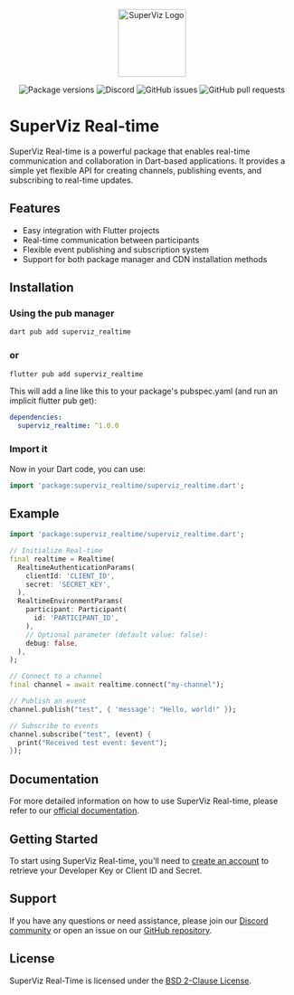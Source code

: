 <p align="center">
  <a href="https://superviz.com/" target="blank"><img src="https://avatars.githubusercontent.com/u/56120553?s=200&v=4" width="120" alt="SuperViz Logo" /></a>
</p>

<p align="center">
  <img alt="Package versions", src="https://img.shields.io/pub/v/superviz_realtime.svg">
  <img alt="Discord" src="https://img.shields.io/discord/1171797567223378002">
  <img alt="GitHub issues" src="https://img.shields.io/github/issues-raw/superviz/realtime-flutter">
  <img alt="GitHub pull requests" src="https://img.shields.io/github/issues-pr/superviz/realtime-flutter">
</p>

# SuperViz Real-time

SuperViz Real-time is a powerful package that enables real-time communication and collaboration in Dart-based applications. It provides a simple yet flexible API for creating channels, publishing events, and subscribing to real-time updates.

## Features

- Easy integration with Flutter projects
- Real-time communication between participants
- Flexible event publishing and subscription system
- Support for both package manager and CDN installation methods

## Installation

### Using the pub manager

```bash
dart pub add superviz_realtime
```

### or

```bash
flutter pub add superviz_realtime
```

This will add a line like this to your package's pubspec.yaml (and run an implicit flutter pub get):

```yaml
dependencies:
  superviz_realtime: ^1.0.0
```

### Import it

Now in your Dart code, you can use:

```dart
import 'package:superviz_realtime/superviz_realtime.dart';
```

## Example

```dart
import 'package:superviz_realtime/superviz_realtime.dart';

// Initialize Real-time
final realtime = Realtime(
  RealtimeAuthenticationParams(
    clientId: 'CLIENT_ID',
    secret: 'SECRET_KEY',
  ),
  RealtimeEnvironmentParams(
    participant: Participant(
      id: 'PARTICIPANT_ID',
    ),
    // Optional parameter (default value: false):
    debug: false,
  ),
);

// Connect to a channel
final channel = await realtime.connect("my-channel");

// Publish an event
channel.publish("test", { 'message': "Hello, world!" });

// Subscribe to events
channel.subscribe("test", (event) {
  print("Received test event: $event");
});
```

## Documentation

For more detailed information on how to use SuperViz Real-time, please refer to our [official documentation](https://docs.superviz.com/realtime).

## Getting Started

To start using SuperViz Real-time, you'll need to [create an account](https://dashboard.superviz.com/) to retrieve your Developer Key or Client ID and Secret.

## Support

If you have any questions or need assistance, please join our [Discord community](https://discord.gg/weZ3Bfv6WZ) or open an issue on our [GitHub repository](https://github.com/superviz/superviz).

## License

SuperViz Real-Time is licensed under the [BSD 2-Clause License](LICENSE).
